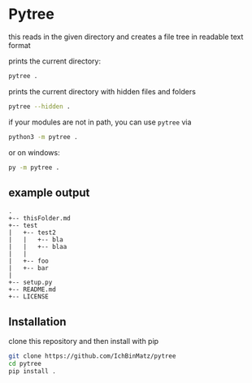 # Pytree
this reads in the given directory and creates a file tree in readable text format


prints the current directory:

``` sh
pytree .
```

prints the current directory with hidden files and folders
``` sh
pytree --hidden .
```

if your modules are not in path, you can use `pytree` via

``` sh
python3 -m pytree .
```
or on windows:

``` cmd
py -m pytree .
```

## example output

``` 
.
+-- thisFolder.md
+-- test
|   +-- test2
|   |   +-- bla
|   |   +-- blaa
|   |   
|   +-- foo
|   +-- bar
|   
+-- setup.py
+-- README.md
+-- LICENSE

```

## Installation

clone this repository
and then install with pip

``` sh
git clone https://github.com/IchBinMatz/pytree
cd pytree
pip install .
```
